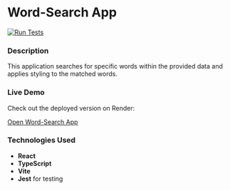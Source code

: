 # Word-Search App

[![Run Tests](https://github.com/ogurtsovam/word-search-and-color/actions/workflows/test.yml/badge.svg)](https://github.com/ogurtsovam/word-search-and-color/actions/workflows/test.yml)


### Description

This application searches for specific words within the provided data and applies styling to the matched words.


###  Live Demo

Check out the deployed version on Render: 

[Open Word-Search App](https://word-search-and-color.onrender.com)


### Technologies Used
- **React**  
- **TypeScript**  
- **Vite**  
- **Jest** for testing  